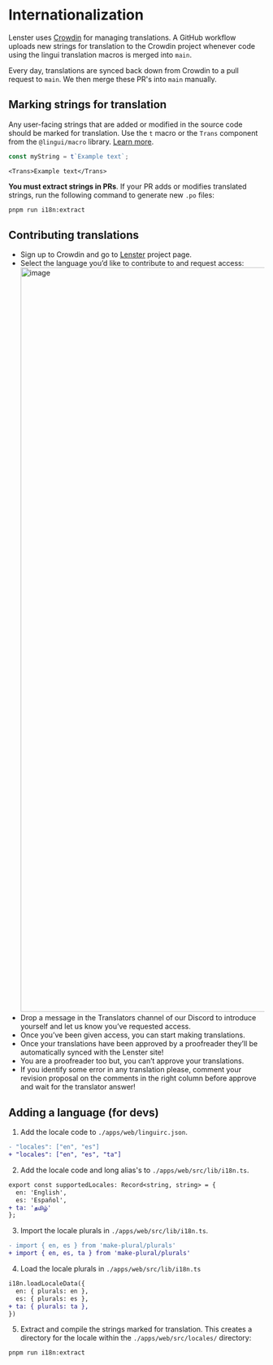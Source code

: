 # Internationalization

Lenster uses [Crowdin](https://translate.lenster.xyz) for managing translations. A GitHub workflow uploads new strings for translation to the Crowdin project whenever code using the lingui translation macros is merged into `main`.

Every day, translations are synced back down from Crowdin to a pull request to `main`. We then merge these PR's into `main` manually.

## Marking strings for translation

Any user-facing strings that are added or modified in the source code should be marked for translation. Use the `t` macro or the `Trans` component from the `@lingui/macro` library. [Learn more](https://lingui.js.org/ref/macro.html).

```ts
const myString = t`Example text`;
```

```tsx
<Trans>Example text</Trans>
```

**You must extract strings in PRs**. If your PR adds or modifies translated strings, run the following command to generate new `.po` files:

```bash
pnpm run i18n:extract
```

## Contributing translations

- Sign up to Crowdin and go to [Lenster](https://translate.lenster.xyz) project page.
- Select the language you’d like to contribute to and request access:
  <img width="1465" alt="image" src="https://user-images.githubusercontent.com/69431456/213901159-abc8e619-089c-4bd3-acf9-6428c77cc918.png">
- Drop a message in the Translators channel of our Discord to introduce yourself and let us know you’ve requested access.
- Once you’ve been given access, you can start making translations.
- Once your translations have been approved by a proofreader they’ll be automatically synced with the Lenster site!
- You are a proofreader too but, you can’t approve your translations.
- If you identify some error in any translation please, comment your revision proposal on the comments in the right column before approve and wait for the translator answer!

## Adding a language (for devs)

1. Add the locale code to `./apps/web/linguirc.json`.

```diff
- "locales": ["en", "es"]
+ "locales": ["en", "es", "ta"]
```

2. Add the locale code and long alias's to `./apps/web/src/lib/i18n.ts`.

```diff
export const supportedLocales: Record<string, string> = {
  en: 'English',
  es: 'Español',
+ ta: 'தமிழ்'
};
```

3. Import the locale plurals in `./apps/web/src/lib/i18n.ts`.

```diff
- import { en, es } from 'make-plural/plurals'
+ import { en, es, ta } from 'make-plural/plurals'
```

4. Load the locale plurals in `./apps/web/src/lib/i18n.ts`

```diff
i18n.loadLocaleData({
  en: { plurals: en },
  es: { plurals: es },
+ ta: { plurals: ta },
})
```

5. Extract and compile the strings marked for translation. This creates a directory for the locale within the `./apps/web/src/locales/` directory:

```bash
pnpm run i18n:extract
```
